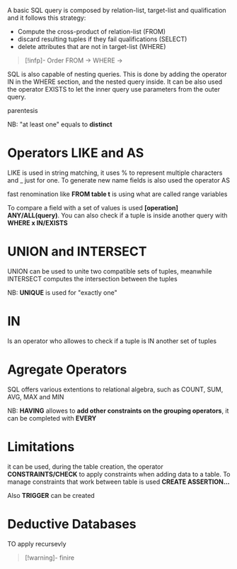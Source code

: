A basic SQL query is composed by relation-list, target-list and qualification and it follows this strategy:
-  Compute the cross-product of relation-list (FROM)
-  discard resulting tuples if they fail qualifications (SELECT)
-  delete attributes that are not in target-list (WHERE)


> [!infp]- Order
> FROM -> WHERE -> 


SQL is also capable of nesting queries. This is done by adding the operator IN in the WHERE section, and the nested query inside. It can be also used the operator EXISTS to let the inner query use parameters from the outer query.

parentesis

NB: "at least one" equals to **distinct**

# Operators LIKE and AS
LIKE is used in string matching, it uses % to represent multiple characters and _ just for one. To generate new name fields is also used the operator AS

fast renomination like **FROM table t** is using what are called range variables

To compare a field with a set of values is used **[operation] ANY/ALL(query)**. You can also check if a tuple is inside another query with **WHERE x IN/EXISTS**

# UNION and INTERSECT
UNION can be used to unite two compatible sets of tuples, meanwhile INTERSECT computes the intersection between the tuples

NB: **UNIQUE** is used for "exactly one"

# IN
Is an operator who allowes to check if a tuple is IN another set of tuples

# Agregate Operators
SQL offers various extentions to relational algebra, such as COUNT, SUM, AVG, MAX and MIN

NB: **HAVING** allowes to **add other constraints on the grouping operators**, it can be completed with **EVERY**

# Limitations
it can be used, during the table creation, the operator **CONSTRAINTS/CHECK** to apply constraints when adding data to a table. To manage constraints that work between table is used **CREATE ASSERTION...**

Also **TRIGGER** can be created

# Deductive Databases
TO apply recursevly

> [!warning]- finire
